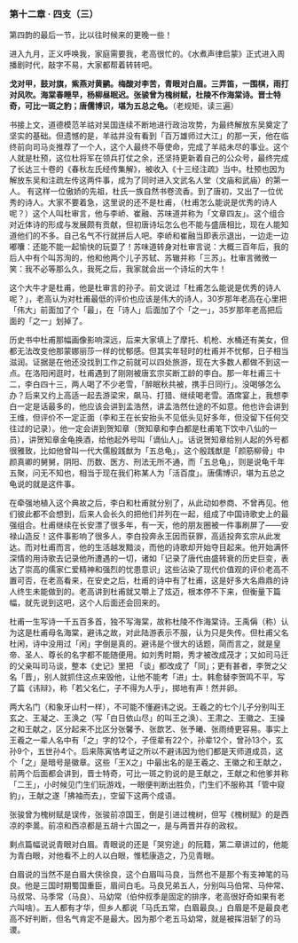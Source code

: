 ### 第十二章 · 四支（三）

第四韵的最后一节，比以往时候来的更晚一些！

进入九月，正义呼唤我，家庭需要我，老高很忙的。《水煮声律启蒙》正式进入周播剧时代，敲字不易，大家都帮着转转吧。

**戈对甲，鼓对旗，紫燕对黄鹂。梅酸对李苦，青眼对白眉。三弄笛，一围棋，雨打对风吹。海棠春睡早，杨柳昼眠迟。张骏曾为槐树赋，杜陵不作海棠诗。晋士特奇，可比一斑之豹；唐儒博识，堪为五总之龟。**（老规矩，读三遍）

书接上文，道德模范羊祜对吴国连续不断地进行政治攻势，为最终解放东吴奠定了坚实的基础。但遗憾的是，羊祜并没有看到「百万雄师过大江」的那一天，他在临终前向司马炎推荐了一个人，这个人最终不辱使命，完成了羊祜未尽的事业。这个人就是杜预，这位杜将军在领兵打仗之余，还坚持更新着自己的公众号，最终完成了长达三十卷的《春秋左氏经传集解》，被收入《十三经注疏》当中。杜预也因为解放东吴和注疏左传这两件事，成为了同时进入文武名人堂（文庙和武庙）的第一人。
有这样一位傲娇的先祖，杜氏一族自然书卷流香。到了唐初，又出了一位优秀的诗人。大家不要着急，这里说的还不是杜甫，（杜甫怎么能说是优秀的诗人呢？）这个人叫杜审言，他与李峤、崔融、苏味道并称为「文章四友」。这个组合对近体诗的形成与发展颇有贡献，但初唐诗坛怎么也不能与盛唐相比，现在人能知道他们的不多。自己名气不行就拼后人吧。李峤和崔融当即表示退出，一边走一边嘟囔：还能不能一起愉快的玩耍了！苏味道转身对杜审言说：大概三百年后，我的后人中有个叫苏洵的，他和他两个儿子苏轼、苏辙并称「三苏」。杜审言微微一笑：我不必等那么久，我死之后，我家就会出一个诗坛的大牛！

这个大牛才是杜甫，他是杜审言的孙子。前文说过「杜甫怎么能说是优秀的诗人呢？」，老高认为对杜甫最低的评价也应该是伟大的诗人，30岁那年老高在心里把「伟大」前面加了个「最」，在「诗人」后面加了个「之一」，35岁那年老高把后面的「之一」划掉了。

历史书中杜甫那幅画像影响深远，后来大家填上了摩托、机枪、水桶还有美女，但都无法改变他那蒙娜丽莎一样的忧郁感。但其实年轻时的杜甫并不忧郁，日子相当滋润。证据是在他还没找到工作之前就可以四处旅游，现在大多数人都做不到这一点。在洛阳闲逛时，杜甫遇到了刚刚被唐玄宗买断工龄的李白。那一年杜甫三十二，李白四十三，两人喝了不少老雪，「醉眠秋共被，携手日同行」。没喝够怎么办？后来又约上高适一起去游梁宋，飙马、打猎、继续喝老雪。酒席宴上，我想李白一定是话最多的，他应该会讲到孟浩然，讲孟浩然仕途的不如意。他也许会讲到王维，但评价不一定正面（李和王在长安抬头不见低头见好多年，但没留下任何交往过的记录）。他一定会讲到贺知章（贺知章和李白都是杜甫笔下饮中八仙的一员），讲贺知章金龟换酒，给他起外号叫「谪仙人」。话说贺知章给别人起的外号都很雅致，比如他曾叫一代大儒殷践猷为「五总龟」，这个殷践猷是「颜筋柳骨」中颜真卿的舅舅，阴阳、历数、医方、刑法无所不通，而「五总龟」，则是说龟千年五聚，问无不知也，相当于现在我们称某人为「活百度」。唐儒博识，堪为五总之龟说的就是这件事。

在牵强地植入这个典故之后，李白和杜甫就分别了，从此动如参商、不曾再见。他们彼此都不会想到，后来人会长久的把他们并列在一起，组成了中国诗歌史上的最强组合。杜甫继续在长安漂了很多年，有一天，他的朋友圈被一件事刷屏了——安禄山造反！这件事影响了很多人，李白投奔永王因而获罪，高适投奔玄宗从此发达。而对杜甫而言，他的生活越发黯淡，而他的诗歌却开始夺目起来。他开始满怀深情的用诗歌去记录他所遭遇的一切，诸如「记录了唐代由盛转衰的历史巨变，表达了崇高的儒家仁爱精神和强烈的忧患意识」这些沾染了现代价值观的评价老高不置可否，在老高看来，在安史之后，杜甫的诗中有了杜甫，这是好多大名鼎鼎的诗人终生未能做到的。老高讲到杜甫就又嚼上了炫迈，根本停不下来，但衡量下篇幅，就先说到这吧，这个人后面还会回来的。

杜甫一生写诗一千五百多首，独不写海棠，故称杜陵不作海棠诗。王禹偁（称）认为这是杜甫母名海棠，避讳之故，对此陆游表示不服，认为只是失传。但杜甫父名杜闲，诗中没用过「闲」字倒是真的。避讳是个很大的话题，简而言之，就是皇帝、圣人、尊长的名字都不能随便用。如刘秀时期，秀才被改成茂才；又如司马迁的父亲叫司马谈，整本《史记》里把 「谈」都改成了「同」；更有甚者，李贺之父名「晋」，别人就抓住这点来毁他，让他不能考「进」士。韩愈替李贺鸣不平，写了篇《讳辩》，称「若父名仁，子不得为人乎」，掷地有声！然并卵。

两大名门（和象牙山村一样），不可能不懂避讳之说。王羲之的七个儿子分别叫王玄之、王凝之、王涣之（写「白日依山尽」的叫王之涣）、王肃之、王徽之、王操之和王献之，区分起来不比区分张馨予、张歆艺、张予曦、张雨绮更容易。事实上王羲之一辈人名中有「之」字的12个，子侄辈有22个，孙辈12个，曾孙13个，玄孙9个，五世孙4个。后来陈寅恪考证之所以不避讳因为他们都是天师道成员，这个「之」是暗号是徽章。这些「王X之」中最出名的是王羲之、王徽之和王献之，前两个后面都会讲到，晋士特奇，可比一斑之豹说的是王献之，王献之和他爹并称「二王」，小时候见门生们玩游戏，一眼便判断出胜负，门生们不服称其「管中窥豹」，王献之遂「拂袖而去」，空留下这两个成语。

张骏曾为槐树赋是误传，张骏前凉国王，倒是引进过槐树，但写《槐树赋》的是西凉的李暠。前凉和西凉都是五胡十六国之一，是与两晋并存的政权。

剩点篇幅说说青眼对白眉。青眼说的还是「哭穷途」的阮籍，第二章讲过的，他能为青白眼，对他看不上的人以白眼，惟嵇康造之，乃见青眼。

白眉说的当然不是白眉大侠徐良，这个白眉叫马良，当然也不是那个有支神笔的马良。他是三国时期蜀国重臣，眉间白毛。马良兄弟五人，分别叫马伯常、马仲常、马叔常、马季常（马良）、马幼常（伯仲叔季是固定的排序，老高很好奇如果有老六叫啥）。五人都有才华，但乡人都说「马氏五常，白眉最良。」白眉是不是最良老高不好判断，但名气肯定不是最大。因为那个老五马幼常，就是被挥泪斩了的马谡。
